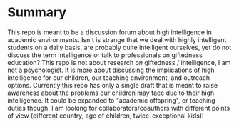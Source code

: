 # Summary  
This repo is meant to be a discussion forum about high intelligence in academic environments. Isn't is strange that we deal with highly intelligent students on a daily basis, are probably quite intelligent ourselves, yet do not discuss the term intelligence or talk to professionals on giftedness education?
This repo is not about research _on_ giftedness / intelligence, I am not a psychologist. It is more about discussing the implications of high intelligence for our children, our teaching environment, and outreach options.
Currently this repo has only a single draft that is meant to raise awareness about the problems our children may face due to their high intelligence. It could be expanded to "academic offspring", or teaching duties though. I am looking for collaborators/coauthors with different points of view (different country, age of children, twice-exceptional kids)! 
